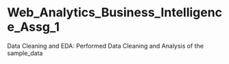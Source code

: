 # Web_Analytics_Business_Intelligence_Assg_1
Data Cleaning and EDA:
Performed Data Cleaning and Analysis of the sample_data
